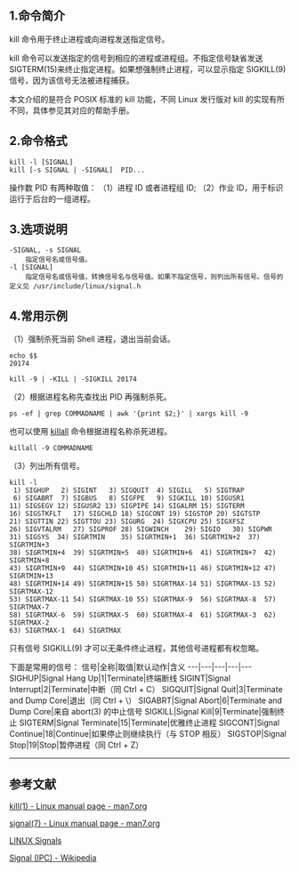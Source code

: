 ## 1.命令简介
kill 命令用于终止进程或向进程发送指定信号。

kill 命令可以发送指定的信号到相应的进程或进程组。不指定信号缺省发送 SIGTERM(15)来终止指定进程。如果想强制终止进程，可以显示指定 SIGKILL(9) 信号，因为该信号无法被进程捕获。

本文介绍的是符合 POSIX 标准的 kill 功能，不同 Linux 发行版对 kill 的实现有所不同，具体参见其对应的帮助手册。
## 2.命令格式
```
kill -l [SIGNAL]
kill [-s SIGNAL | -SIGNAL]  PID...
```
操作数 PID 有两种取值：
（1）进程 ID 或者进程组 ID;
（2）作业 ID，用于标识运行于后台的一组进程。
## 3.选项说明
```
-SIGNAL, -s SIGNAL
	指定信号名或信号值。
-l [SIGNAL]
	指定信号名或信号值，转换信号名与信号值。如果不指定信号，则列出所有信号。信号的定义见 /usr/include/linux/signal.h
```

## 4.常用示例
（1）强制杀死当前 Shell 进程，退出当前会话。
```
echo $$
20174

kill -9 | -KILL | -SIGKILL 20174
```
（2）根据进程名称先查找出 PID 再强制杀死。
```
ps -ef | grep COMMADNAME | awk '{print $2;}' | xargs kill -9
```
也可以使用 [killall](https://dablelv.blog.csdn.net/article/details/102476620) 命令根据进程名称杀死进程。
```
killall -9 COMMADNAME 
```

（3）列出所有信号。
```
kill -l
 1) SIGHUP	 2) SIGINT	 3) SIGQUIT	 4) SIGILL	 5) SIGTRAP
 6) SIGABRT	 7) SIGBUS	 8) SIGFPE	 9) SIGKILL	10) SIGUSR1
11) SIGSEGV	12) SIGUSR2	13) SIGPIPE	14) SIGALRM	15) SIGTERM
16) SIGSTKFLT	17) SIGCHLD	18) SIGCONT	19) SIGSTOP	20) SIGTSTP
21) SIGTTIN	22) SIGTTOU	23) SIGURG	24) SIGXCPU	25) SIGXFSZ
26) SIGVTALRM	27) SIGPROF	28) SIGWINCH	29) SIGIO	30) SIGPWR
31) SIGSYS	34) SIGRTMIN	35) SIGRTMIN+1	36) SIGRTMIN+2	37) SIGRTMIN+3
38) SIGRTMIN+4	39) SIGRTMIN+5	40) SIGRTMIN+6	41) SIGRTMIN+7	42) SIGRTMIN+8
43) SIGRTMIN+9	44) SIGRTMIN+10	45) SIGRTMIN+11	46) SIGRTMIN+12	47) SIGRTMIN+13
48) SIGRTMIN+14	49) SIGRTMIN+15	50) SIGRTMAX-14	51) SIGRTMAX-13	52) SIGRTMAX-12
53) SIGRTMAX-11	54) SIGRTMAX-10	55) SIGRTMAX-9	56) SIGRTMAX-8	57) SIGRTMAX-7
58) SIGRTMAX-6	59) SIGRTMAX-5	60) SIGRTMAX-4	61) SIGRTMAX-3	62) SIGRTMAX-2
63) SIGRTMAX-1	64) SIGRTMAX
```
只有信号 SIGKILL(9) 才可以无条件终止进程，其他信号进程都有权忽略。

下面是常用的信号：
信号|全称|取值|默认动作|含义
---|---|---|---|---
SIGHUP|Signal Hang Up|1|Terminate|终端断线
SIGINT|Signal Interrupt|2|Terminate|中断（同 Ctrl + C）
SIGQUIT|Signal Quit|3|Terminate and Dump Core|退出（同 Ctrl + \）
SIGABRT|Signal Abort|6|Terminate and Dump Core|来自 abort(3) 的中止信号
SIGKILL|Signal Kill|9|Terminate|强制终止
SIGTERM|Signal Terminate|15|Terminate|优雅终止进程
SIGCONT|Signal Continue|18|Continue|如果停止则继续执行（与 STOP 相反）
SIGSTOP|Signal Stop|19|Stop|暂停进程（同 Ctrl + Z）

---
## 参考文献
[kill(1) - Linux manual page - man7.org](http://man7.org/linux/man-pages/man1/kill.1p.html)

[signal(7) - Linux manual page - man7.org](https://man7.org/linux/man-pages/man7/signal.7.html)

[LINUX Signals](https://faculty.cs.niu.edu/~hutchins/csci480/signals.htm)

[Signal (IPC) - Wikipedia](https://en.wikipedia.org/wiki/Signal_(IPC))

<Vssue title="kill" />